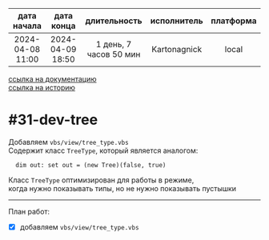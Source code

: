 |   дата начала    |    дата конца    |      длительность      | исполнитель  | платформа |
|:----------------:|:----------------:|:----------------------:|:------------:|:---------:|
| 2024-04-08 11:00 | 2024-04-09 18:50 | 1 день, 7 часов 50 мин | Kartonagnick |   local   |

[ссылка на документацию](../docs.md)  
[ссылка на историю](../history.md#-v031-dev)  

#31-dev-tree
============
Добавляем `vbs/view/tree_type.vbs`  
Содержит класс `TreeType`, который является аналогом:  
```vbs
  dim out: set out = (new Tree)(false, true)
```

Класс `TreeType` оптимизирован для работы в режиме,  
когда нужно показывать типы, но не нужно показывать пустышки  

--------------------------------------------------------------------------------

План работ:  
  - [x] добавляем `vbs/view/tree_type.vbs`  

